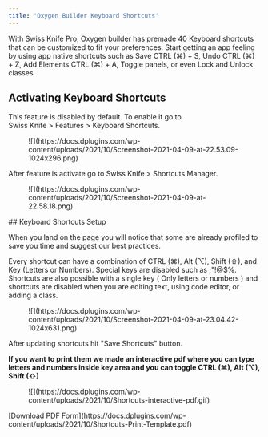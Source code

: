 ```yaml
---
title: 'Oxygen Builder Keyboard Shortcuts'
---
```


With Swiss Knife Pro, Oxygen builder has premade 40 Keyboard shortcuts that can be customized to fit your preferences. Start getting an app feeling by using app native shortcuts such as Save CTRL (⌘) + S, Undo CTRL (⌘) + Z, Add Elements CTRL (⌘) + A, Toggle panels, or even Lock and Unlock classes.

## Activating Keyboard Shortcuts

This feature is disabled by default. To enable it go to  
Swiss Knife &gt; Features &gt; Keyboard Shortcuts.

<figure class="wp-block-image size-large">![](https://docs.dplugins.com/wp-content/uploads/2021/10/Screenshot-2021-04-09-at-22.53.09-1024x296.png)</figure>After feature is activate go to Swiss Knife &gt; Shortcuts Manager.

<figure class="wp-block-image size-full">![](https://docs.dplugins.com/wp-content/uploads/2021/10/Screenshot-2021-04-09-at-22.58.18.png)</figure>## Keyboard Shortcuts Setup

When you land on the page you will notice that some are already profiled to save you time and suggest our best practices.

Every shortcut can have a combination of CTRL (⌘), Alt (⌥), Shift (⇧), and Key (Letters or Numbers). Special keys are disabled such as ;"!@$%. Shortcuts are also possible with a single key ( Only letters or numbers ) and shortcuts are disabled when you are editing text, using code editor, or adding a class.

<figure class="wp-block-image size-large">![](https://docs.dplugins.com/wp-content/uploads/2021/10/Screenshot-2021-04-09-at-23.04.42-1024x631.png)</figure>After updating shortcuts hit "Save Shortcuts" button.

**If you want to print them we made an interactive pdf where you can type letters and numbers inside key area and you can toggle CTRL (⌘), Alt (⌥), Shift (⇧)**

<figure class="wp-block-image size-full">![](https://docs.dplugins.com/wp-content/uploads/2021/10/Shortcuts-interactive-pdf.gif)</figure><div class="is-layout-flex wp-block-buttons"><div class="wp-block-button">[Download PDF Form](https://docs.dplugins.com/wp-content/uploads/2021/10/Shortcuts-Print-Template.pdf)</div></div>